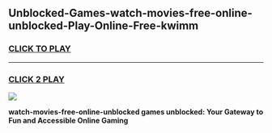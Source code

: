 
## Unblocked-Games-watch-movies-free-online-unblocked-Play-Online-Free-kwimm
<h3>
<a href="https://premium76.site?title=watch-movies-free-online-unblocked&ref=26A">CLICK TO PLAY</a></h3>
<hr>

<h3>
<a href="https://premium76.site?title=watch-movies-free-online-unblocked&ref=26A">CLICK 2 PLAY</a>
  
</h3>

<a href="https://premium76.site?title=watch-movies-free-online-unblocked&ref=26A"><img src="https://clearcache.store/games.png"></a>


**watch-movies-free-online-unblocked games unblocked: Your Gateway to Fun and Accessible Online Gaming**
